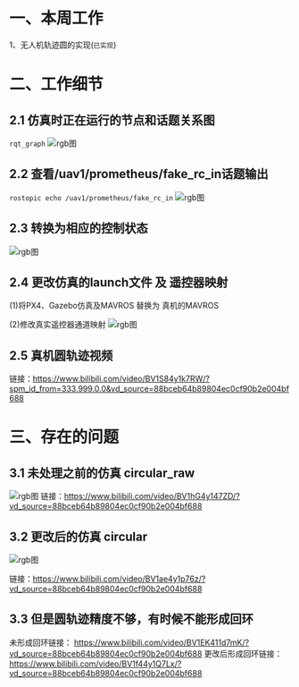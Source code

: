 # 一、本周工作
1、无人机轨迹圆的实现(``` 已实现 ```)

#  二、工作细节
## 2.1 仿真时正在运行的节点和话题关系图
```rqt_graph```
![rgb图](https://img-blog.csdnimg.cn/0c41b71e7eaa4d798f8770be29e84b83.png)

## 2.2 查看/uav1/prometheus/fake_rc_in话题输出 
```rostopic echo /uav1/prometheus/fake_rc_in```
![rgb图](https://img-blog.csdnimg.cn/c3290e0a876f48529faefe4b3233c785.png)

## 2.3 转换为相应的控制状态
![rgb图](https://img-blog.csdnimg.cn/415196f2eafa46899aa9ce6845a093cb.png)



## 2.4 更改仿真的launch文件 及 遥控器映射
(1)将PX4、Gazebo仿真及MAVROS 替换为 真机的MAVROS

(2)修改真实遥控器通道映射
![rgb图](https://github.com/ZJUT-IoCS-MAS/darren_pty/blob/main/1-UAV_SLAM_PRJ/1-pic/9.png)



## 2.5 真机圆轨迹视频

链接：https://www.bilibili.com/video/BV1S84y1k7RW/?spm_id_from=333.999.0.0&vd_source=88bceb64b89804ec0cf90b2e004bf688


# 三、存在的问题
## 3.1 未处理之前的仿真 circular_raw 

![rgb图](https://github.com/MOSEAA/ZYJ-Group/blob/main/darren_pty/pic(Ninth%20week)/circular_raw.gif)
链接：https://www.bilibili.com/video/BV1hG4y147ZD/?vd_source=88bceb64b89804ec0cf90b2e004bf688 

## 3.2  更改后的仿真 circular

![rgb图](https://github.com/MOSEAA/ZYJ-Group/blob/main/darren_pty/pic(Ninth%20week)/circular.gif)

链接：https://www.bilibili.com/video/BV1ae4y1p76z/?vd_source=88bceb64b89804ec0cf90b2e004bf688 




## 3.3 但是圆轨迹精度不够，有时候不能形成回环

未形成回环链接： https://www.bilibili.com/video/BV1EK411d7mK/?vd_source=88bceb64b89804ec0cf90b2e004bf688
更改后形成回环链接：https://www.bilibili.com/video/BV1f44y1Q7Lx/?vd_source=88bceb64b89804ec0cf90b2e004bf688




